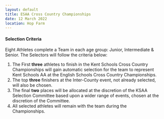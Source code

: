 ```yaml
---
layout: default
title: ESAA Cross Country Championships
date: 12 March 2022
location: Hop Farm
---
```


#### Selection Criteria

Eight Athletes complete a Team in each age group: Junior, Intermediate &amp; Senior. The Selectors will follow the criteria below:

1. The First **three** athletes to finish in the Kent Schools Cross Country Championships will gain automatic selection for the team to represent Kent Schools AA at the English Schools Cross Country Championships.
2. The top **three** finishers at the Inter-County event, not already selected, will also be chosen.
3. The final **two** places will be allocated at the discretion of the KSAA Selection Committee based upon a wider range of events, chosen at the discretion of the Committee.
4. All selected athletes will remain with the team during the Championships.
